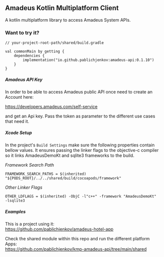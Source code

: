 ## Amadeus Kotlin Multiplatform Client
A kotlin multiplatform library to access Amadeus System APIs.

<H3>Want to try it?</H3>

```
// your-project-root-path/shared/build.gradle

val commonMain by getting {
    dependencies {
        implementation("io.github.pablichjenkov:amadeus-api:0.1.10")
    }
}
```

<H5>Amadeus API Key</H5>

In order to be able to access Amadeus public API once need to create an Account here:

https://developers.amadeus.com/self-service

and get an Api key. Pass the token as parameter to the different use cases that need it.

<H5>Xcode Setup</H5>

In the project's `Build Settings` make sure the following properties contain bellow values. It ensures passing the linker flags to the objective-c compiler so it links AmadeusDemoKt and sqlite3 frameworks to the build.

*Framework Search Path*
```
FRAMEWORK_SEARCH_PATHS = $(inherited) "${PODS_ROOT}/../../shared/build/cocoapods/framework"
```

*Other Linker Flags*
```
OTHER_LDFLAGS = $(inherited) -ObjC -l"c++" -framework "AmadeusDemoKt" -lsqlite3
```

<H5>Examples</H5>

This is a project using it:<BR>
https://github.com/pablichjenkov/amadeus-hotel-app

Check the shared module within this repo and run the different platform Apps:<BR>
https://github.com/pablichjenkov/kmp-amadeus-api/tree/main/shared
